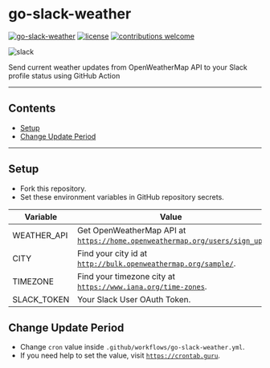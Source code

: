 # go-slack-weather
[![go-slack-weather](https://github.com/fadhilthomas/go-slack-weather/actions/workflows/run-go-slack-weather.yaml/badge.svg?branch=main)](https://github.com/fadhilthomas/go-slack-weather/actions/workflows/run-go-slack-weather.yaml)
[![license](https://img.shields.io/badge/license-MIT-_red.svg)](https://opensource.org/licenses/MIT)
[![contributions welcome](https://img.shields.io/badge/contributions-welcome-brightgreen.svg?style=flat)](https://github.com/fadhilthomas/go-slack-weather/issues)

![slack](https://user-images.githubusercontent.com/29804796/129493231-2de98bac-09ac-4686-a97d-487a344dd6a1.png)

Send current weather updates from OpenWeatherMap API to your Slack profile status using GitHub Action

---

## Contents

- [Setup](#setup)
- [Change Update Period](#change-update-period)

---

## Setup
* Fork this repository.
* Set these environment variables in GitHub repository secrets.

| **Variable** | **Value** |
|--|--|
| WEATHER_API | Get OpenWeatherMap API at [`https://home.openweathermap.org/users/sign_up`](https://home.openweathermap.org/users/sign_up). |
| CITY | Find your city id at [`http://bulk.openweathermap.org/sample/`](http://bulk.openweathermap.org/sample/). |
| TIMEZONE | Find your timezone city at [`https://www.iana.org/time-zones`](https://www.iana.org/time-zones). |
| SLACK_TOKEN | Your Slack User OAuth Token. |

## Change Update Period
* Change `cron` value inside `.github/workflows/go-slack-weather.yml`.
* If you need help to set the value, visit [`https://crontab.guru`](https://crontab.guru).

